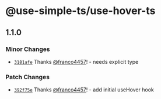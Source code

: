 # @use-simple-ts/use-hover-ts

## 1.1.0

### Minor Changes

- [`3181afe`](https://github.com/franco4457/use-simple-ts/commit/3181afedb6cd3673d20cfd79bb0166d87ceb2996) Thanks [@franco4457](https://github.com/franco4457)! - needs explicit type

### Patch Changes

- [`392f75e`](https://github.com/franco4457/use-simple-ts/commit/392f75e79c87b841887080a3a33e6557be4ef24a) Thanks [@franco4457](https://github.com/franco4457)! - add initial useHover hook

